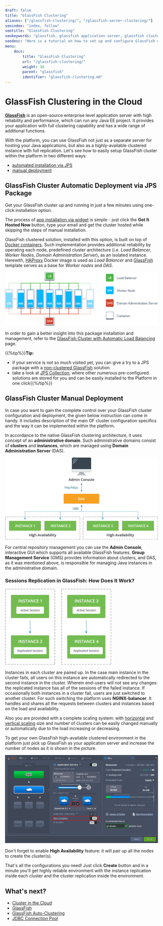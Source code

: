 ```yaml
---
draft: false
title: "GlassFish Clustering"
aliases: ["/glassfish-clustering/", "/glassfish-server-clustering/"]
seoindex: "index, follow"
seotitle: "GlassFish Clustering"
seokeywords: "glassfish, glassfish application server, glassfish cluster, glassfish clustering, gf cluster, glassfish administrative domain, das glassfish, glassfish replication, glassfish session replication, session replication, glassfish scaling"
seodesc: "Here is a tutorial on how to set up and configure GlassFish clustered environment in order to get the highly reliable hosting with replication."
menu: 
    docs:
        title: "GlassFish Clustering"
        url: "/glassfish-clustering/"
        weight: 30
        parent: "glassfish"
        identifier: "glassfish-clustering.md"
---
```


# GlassFish Clustering in the Cloud
**[GlassFish](/glassfish)** is an open-source enterprise level application server with high reliability and performance, which can run any Java EE project. It provides your application with full clustering capability and has a wide range of additional functions.

With the platform, you can use GlassFish not just as a separate server for hosting your Java applications, but also as a highly-available clustered instance with full replication. Let's see how to easily setup GlassFish cluster within the platform in two different ways:

* [automated installation via JPS](#auto-deploy)
* [manual deployment](#manual-deploy)

## GlassFish Cluster Automatic Deployment via JPS Package
Get your GlassFish cluster up and running in just a few minutes using one-click installation option.
<div data-manifest="https://github.com/jelastic-jps/glassfish/blob/master/manifest.jps" data-width="280" data-theme="modern" data-text="Get it hosted now!" data-tx-empty="Type your email and click the button" data-tx-invalid-email="Invalid email, please check the spelling" data-tx-error="An error has occurred, please try again later" data-tx-success="Check your email" class="je-app" data-hoster-select="1">
</div>  

The process of [app installation via widget](/app-packaging) is simple - just click the **Get It Hosted Now** button, type your email and get the cluster hosted while skipping the steps of manual installation.
  
GlassFish clustered solution, installed with this option, is built on top of [Docker containers](/dockers-overview). Such implementation provides additional reliability by operating each node, predefined cluster architecture (i.e. *Load Balancer*, *Worker Nodes*, *Domain Administration Server*), as an isolated instance. Herewith, [HAProxy](https://hub.docker.com/r/jelastic/haproxy-managed-lb/) Docker image is used as *Load Balancer* and [GlassFish](https://github.com/jelastic-jps/glassfish) template serves as a base for *Worker nodes* and *DAS*.

![JPS GlassFish Cluster on Docker](1.png)

In order to gain a better insight into this package installation and management, refer to the [GlassFish Cluster with Automatic Load Balancing](https://www.virtuozzo.com/company/blog/how-to-configure-glassfish-cluster-with-automatic-load-balancing/) page.

{{%tip%}}**Tip:** 
* if your service is not so much visited yet, you can give a try to a JPS package with a [non-clustered GlassFish](https://github.com/jelastic-jps/glassfish) solution
* take a look at [JPS Collection](https://github.com/jelastic-jps), where other numerous pre-configured solutions are stored for you and can be easily installed to the Platform in one click<a id="manual-deploy"></a>{{%/tip%}}

## GlassFish Cluster Manual Deployment

In case you want to gain the complete control over your GlassFish cluster configuration and deployment, the given below instruction can come in handy. It includes description of the main GF cluster configuration specifics and the way it can be implemented within the platform.

In accordance to the native GlassFish clustering architecture, it uses concept of an **administrative domain**. Such administrative domains consist of **clusters** and **instances**, which are managed using **Domain Administration Server** (DAS).

![glassfish clustering](2.png)

For central repository management you can use the **Admin Console**, interactive GUI which supports all available GlassFish features. **Group Management Service** (GMS) provides information about clusters, and DAS, as it was mentioned above, is responsible for managing Java instances in the administrative domain.

### Sessions Replication in GlassFish: How Does It Work?

![glassfish replication](3.png)

Instances in each cluster are paired up. In the case main instance in the cluster fails, all users on this instance are automatically redirected to the second instance in the cluster. Wherein end-users will not see any changes: the replicated instance has all of the sessions of the failed instance. If occasionally both instances in a cluster fail, users are just switched to another cluster. For such switching the platform uses **NGINX-balancer**. It handles and shares all the requests between clusters and instances based on the load and availability.

Also you are provided with a complete scaling system: with [horizontal](/multi-nodes) and [vertical scaling](/automatic-vertical-scaling) size and number of clusters can be easily changed manually or automatically due to the load increasing or decreasing.

To get your own GlassFish high-available clustered environment in the platform just pick up GlassFish as your application server and increase the number of nodes as it is shown in the picture.

![glassfish hosting](4.png)

Don't forget to enable **High Availability** feature: it will pair up all the nodes to create the cluster(s).

That's all the configurations you need! Just click **Create** button and in a minute you'll get highly reliable environment with the instance replication inside each cluster and the cluster replication inside the environment.

## What's next?
* [Cluster in the Cloud](/cluster-in-cloud/)
* [GlassFish](/glassfish/)
* [GlassFish Auto-Clustering](https://www.virtuozzo.com/company/blog/glassfish-payara-auto-clustering-cloud-hosting/)
* [JDBC Connection Pool](/jdbc-connection-pool/)

<script>
    (function(d, s, id) {
        var js, fjs = d.getElementsByTagName(s)[0];
        if (d.getElementById(id)) return;
        js = d.createElement(s); js.id = id;
        js.async = true;
        js.src = "//go.jelastic.com/widgets.js";
        fjs.parentNode.insertBefore(js, fjs);
    }(document, 'script', 'jelastic-jssdk'));
</script>
